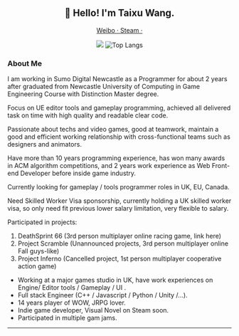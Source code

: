<h2 align="center">👋 Hello! I'm Taixu Wang.</h2>
<p align="center">
  <a href="https://weibo.com/1544481381">
  Weibo · 
  </a>
  <a href="https://steamcommunity.com/id/xfause">
  Steam · 
  </a>
</p>

<p align="center">
  <img src="https://github-readme-stats.vercel.app/api?username=xfause&show_icons=true&hide_border=true"/>
  <img alt="Top Langs" src="https://github-readme-stats.vercel.app/api/top-langs/?username=xfause&layout=compact&exclude_repo=D.N.Develop-Special-Event,D.N.Develop-Spring-Festival-Issue,Recommendsys&hide_border=true" />
</p>

### About Me

I am working in Sumo Digital Newcastle as a Programmer for about 2 years after graduated from Newcastle University of Computing in Game Engineering Course with Distinction Master degree. 

Focus on UE editor tools and gameplay programming, achieved all delivered task on time with high quality and readable clear code. 

Passionate about techs and video games, good at teamwork, maintain a good and efficient working relationship with cross-functional teams such as designers and animators. 

Have more than 10 years programming experience, has won many awards in ACM algorithm competitions, and 2 years work experience as Web Front-end Developer before inside game industry.

Currently looking for gameplay / tools programmer roles in UK, EU, Canada.

Need Skilled Worker Visa sponsorship, currently holding a UK skilled worker visa, so only need fit previous lower salary limitation, very flexible to salary.

Participated in projects:
1. DeathSprint 66 (3rd person multiplayer online racing game, link here) 
2. Project Scramble (Unannounced projects, 3rd person multiplayer online Fall guys-like)
3. Project Inferno (Cancelled project, 1st person multiplayer cooperative action game)

- Working at a major games studio in UK, have work experiences on Engine/ Editor tools / Gameplay / UI . 
- Full stack Engineer (C++ / Javascript / Python / Unity /...). 
- 14 years player of WOW, JRPG lover.
- Indie game developer, Visual Novel on Steam soon.
- Participated in multiple gam jams.

---

